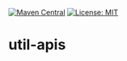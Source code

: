 [![Maven Central](https://img.shields.io/maven-central/v/com.github.gv2011/util-apis.svg)](https://repo1.maven.org/maven2/com/github/gv2011/util-apis/0.14/)
[![License: MIT](https://img.shields.io/badge/License-MIT-green.svg)](https://opensource.org/licenses/MIT)

# util-apis



